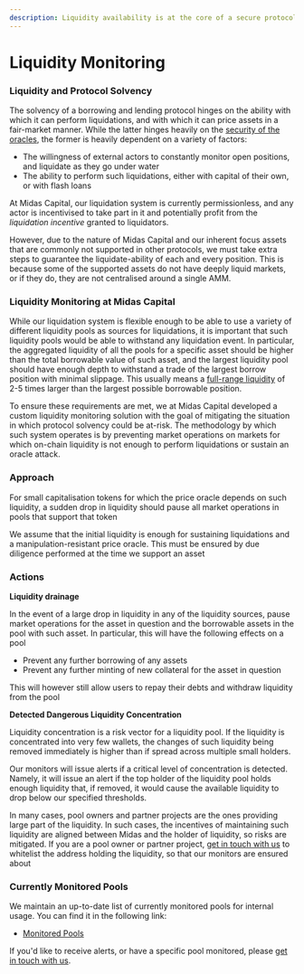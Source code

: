 ```yaml
---
description: Liquidity availability is at the core of a secure protocol
---
```


# Liquidity Monitoring

### Liquidity and Protocol Solvency

The solvency of a borrowing and lending protocol hinges on the ability with which it can perform liquidations, and with which it can price assets in a fair-market manner. While the latter hinges heavily on the [security of the oracles](oracle-security.md), the former is heavily dependent on a variety of factors:

* The willingness of external actors to constantly monitor open positions, and liquidate as they go under water
* The ability to perform such liquidations, either with capital of their own, or with flash loans

At Midas Capital, our liquidation system is currently permissionless, and any actor is incentivised to take part in it and potentially profit from the _liquidation incentive_ granted to liquidators.&#x20;

However, due to the nature of Midas Capital and our inherent focus assets that are commonly not supported in other protocols, we must take extra steps to guarantee the liquidate-ability of each and every position. This is because some of the supported assets do not have deeply liquid markets, or if they do, they are not centralised around a single AMM.&#x20;

### Liquidity Monitoring at Midas Capital

While our liquidation system is flexible enough to be able to use a variety of different liquidity pools as sources for liquidations, it is important that such liquidity pools would be able to withstand any liquidation event. In particular, the aggregated liquidity of all the pools for a specific asset should be higher than the total borrowable value of such asset, and the largest liquidity pool should have enough depth to withstand a trade of the largest borrow position with minimal slippage. This usually means a [full-range liquidity](https://support.uniswap.org/hc/en-us/articles/7423608592781-Can-I-provide-liquidity-over-the-full-range-on-V3-) of 2-5 times larger than the largest possible borrowable position.

To ensure these requirements are met, we at Midas Capital developed a custom liquidity monitoring solution with the goal of mitigating the situation in which protocol solvency could be at-risk. The methodology by which such system operates is by preventing market operations on markets for which on-chain liquidity is not enough to perform liquidations or sustain an oracle attack.

### Approach

For small capitalisation tokens for which the price oracle depends on such liquidity, a sudden drop in liquidity should pause all market operations in pools that support that token

We assume that the initial liquidity is enough for sustaining liquidations and a manipulation-resistant price oracle. This must be ensured by due diligence performed at the time we support an asset

### **Actions**

**Liquidity drainage**

In the event of a large drop in liquidity in any of the liquidity sources, pause market operations for the asset in question and the borrowable assets in the pool with such asset. In particular, this will have the following effects on a pool

* Prevent any further borrowing of any assets
* Prevent any further minting of new collateral for the asset in question

This will however still allow users to repay their debts and withdraw liquidity from the pool

**Detected Dangerous Liquidity Concentration**&#x20;

Liquidity concentration is a risk vector for a liquidity pool. If the liquidity is concentrated into very few wallets, the changes of such liquidity being removed immediately is higher than if spread across multiple small holders.&#x20;

Our monitors will issue alerts if a critical level of concentration is detected. Namely, it will issue an alert if the top holder of the liquidity pool holds enough liquidity that, if removed, it would cause the available liquidity to drop below our specified thresholds.&#x20;

In many cases, pool owners and partner projects are the ones providing large part of the liquidity. In such cases, the incentives of maintaining such liquidity are aligned between Midas and the holder of liquidity, so risks are mitigated.  If you are a pool owner or partner project, [get in touch with us](broken-reference) to whitelist the address holding the liquidity, so that our monitors are ensured about&#x20;

### Currently Monitored Pools

We maintain an up-to-date list of currently monitored pools for internal usage. You can find it in the following link:

* [Monitored Pools](https://spiky-enemy-a6e.notion.site/68bfcae0448e45eab646276c13d87b05?v=9b46a25ec40140309cb39c7914ec7ba0)

If you'd like to receive alerts, or have a specific pool monitored, please [get in touch with us](broken-reference).

